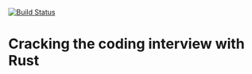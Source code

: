 [![Build Status](https://travis-ci.org/yingyangcode/cracking-the-coding-interview-with-rust.svg?branch=master)](https://travis-ci.org/yingyangcode/cracking-the-coding-interview-with-rust)

# Cracking the coding interview with Rust

